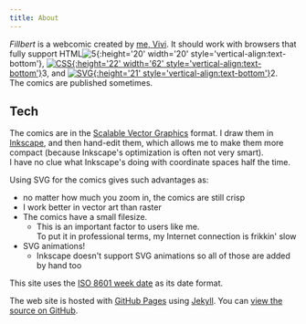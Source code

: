 ```yaml
---
title: About
---
```

<i>Fillbert</i> is a webcomic created by [me, Vivi](https://mincerafter42.github.io). It should work with browsers that fully support HTML![5](https://www.w3.org/html/logo/downloads/HTML5_Badge.svg){:height='20' width='20' style='vertical-align:text-bottom'}, [![CSS](https://www.w3.org/Style/CSS/Buttons/csso.svg){:height='22' width='62' style='vertical-align:text-bottom'}](//www.w3.org/Style/CSS/Buttons)3, and [![SVG](https://www.w3.org/Icons/SVG/Buttons/svg-w3c-blue.svg){:height='21' style='vertical-align:text-bottom'}](//www.w3.org/Graphics/SVG/)2.  
The comics are published sometimes.

## Tech

The comics are in the [Scalable Vector Graphics](https://www.w3.org/Graphics/SVG/) format. I draw them in [Inkscape](https://inkscape.org/), and then hand-edit them, which allows me to make them more compact (because Inkscape's optimization is often not very smart).  
I have no clue what Inkscape's doing with coordinate spaces half the time.

Using SVG for the comics gives such advantages as:
- no matter how much you zoom in, the comics are still crisp
- I work better in vector art than raster
- The comics have a small filesize.
  - This is an important factor to users like me.  
    To put it in professional terms, my Internet connection is frikkin' slow
- SVG animations!
  - Inkscape doesn't support SVG animations so all of those are added by hand too

This site uses the [ISO 8601 week date](https://en.wikipedia.org/wiki/ISO_week_date) as its date format.

The web site is hosted with [GitHub Pages](https://pages.github.com/) using [Jekyll](https://jekyllrb.com). You can [view the source on GitHub](https://github.com/mincerafter42/fillbert).
